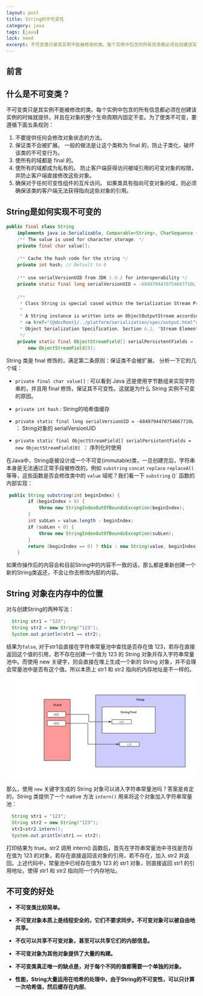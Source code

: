 ```yaml
---
layout: post
title: String的不可变性
category: java
tags: [java]
lock: need
excerpt: 不可变类只是其实例不能被修改的类。每个实例中包含的所有信息都必须在创建该实例的时候就提供，并且在对象的整个生命周期内固定不变。
---
```


## 前言

## 什么是不可变类？

不可变类只是其实例不能被修改的类。每个实例中包含的所有信息都必须在创建该实例的时候就提供，并且在对象的整个生命周期内固定不变。为了使类不可变，要遵循下面五条规则：

1. 不要提供任何会修改对象状态的方法。
2. 保证类不会被扩展。 一般的做法是让这个类称为 final 的，防止子类化，破坏该类的不可变行为。
3. 使所有的域都是 final 的。
4. 使所有的域都成为私有的。 防止客户端获得访问被域引用的可变对象的权限，并防止客户端直接修改这些对象。
5. 确保对于任何可变性组件的互斥访问。 如果类具有指向可变对象的域，则必须确保该类的客户端无法获得指向这些对象的引用。

## String是如何实现不可变的

``` java
public final class String
    implements java.io.Serializable, Comparable<String>, CharSequence {
    /** The value is used for character storage. */
    private final char value[];

    /** Cache the hash code for the string */
    private int hash; // Default to 0

    /** use serialVersionUID from JDK 1.0.2 for interoperability */
    private static final long serialVersionUID = -6849794470754667710L;

    /**
     * Class String is special cased within the Serialization Stream Protocol.
     *
     * A String instance is written into an ObjectOutputStream according to
     * <a href="{@docRoot}/../platform/serialization/spec/output.html">
     * Object Serialization Specification, Section 6.2, "Stream Elements"</a>
     */
    private static final ObjectStreamField[] serialPersistentFields =
        new ObjectStreamField[0];

```

String 类是 final 修饰的，满足第二条原则：保证类不会被扩展。 分析一下它的几个域：

- `private final char value[]` : 可以看到 Java 还是使用字节数组来实现字符串的，并且用 final 修饰，保证其不可变性。这就是为什么 String 实例不可变的原因。

- `private int hash` : String的哈希值缓存

- `private static final long serialVersionUID = -6849794470754667710L `： String对象的 serialVersionUID

- `private static final ObjectStreamField[] serialPersistentFields = new ObjectStreamField[0] `： 序列化时使用

在Java中，String是被设计成一个不可变(immutable)类，一旦创建完后，字符串本身是无法通过正常手段被修改的。例如 `substring` `concat` `replace` `replaceAll` 等等，这些函数是否会修改类中的 `value` 域呢？我们看一下 `substring` ()` 函数的内部实现：

``` java
 public String substring(int beginIndex) {
        if (beginIndex < 0) {
            throw new StringIndexOutOfBoundsException(beginIndex);
        }
        int subLen = value.length - beginIndex;
        if (subLen < 0) {
            throw new StringIndexOutOfBoundsException(subLen);
        }
        return (beginIndex == 0) ? this : new String(value, beginIndex, subLen);
    }

```

如果你操作后的内容会和目前String中的内容不一致的话，那么都是重新创建一个新的String类返还，不会让你去修改内部的内容。

## String 对象在内存中的位置

对与创建String的两种写法：

``` java
  String str1 = "123";
  String str2 = new String("123");
  System.out.println(str1 == str2);
```

结果为`false`, 对于str1会直接在字符串常量池中查找是否存在值 123，若存在直接返回这个值的引用，若不存在创建一个值为 123 的 String 对象并存入字符串常量池中。而使用 new 关键字，则会直接在堆上生成一个新的 String 对象，并不会理会常量池中是否有这个值。所以本质上 str1 和 str2 指向的内存地址是不一样的。


![](https://raw.githubusercontent.com/xmzpc/PicBed/master/img/201911/20191113091742.jpg)

那么，使用 `new` 关键字生成的 String 对象可以进入字符串常量池吗？答案是肯定的，String 类提供了一个 native 方法 `intern()` 用来将这个对象加入字符串常量池：

``` java
  String str1 = "123";
  String str2 = new String("123");
  str2=str2.intern();
  System.out.println(str1 == str2);

```

打印结果为 true。str2 调用 intern() 函数后，首先在字符串常量池中寻找是否存在值为 123 的对象，若存在直接返回该对象的引用，若不存在，加入 str2 并返回。上述代码中，常量池中已经存在值为 123 的 str1 对象，则直接返回 str1 的引用地址，使得 str1 和 str2 指向同一个内存地址。

## 不可变的好处

- **不可变类比较简单。**
- **不可变对象本质上是线程安全的，它们不要求同步。不可变对象可以被自由地共享。**
- **不仅可以共享不可变对象，甚至可以共享它们的内部信息。**
- **不可变对象为其他对象提供了大量的构建。**
- **不可变类真正唯一的缺点是，对于每个不同的值都需要一个单独的对象。**

- **性能，String大量运用在哈希的处理中，由于String的不可变性，可以只计算一次哈希值，然后缓存在内部**。